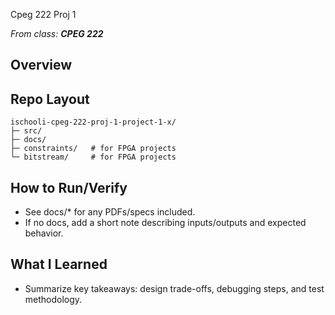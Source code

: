 Cpeg 222 Proj 1 

_From class: **CPEG 222**_

## Overview

## Repo Layout
```
ischooli-cpeg-222-proj-1-project-1-x/
├─ src/
├─ docs/
├─ constraints/   # for FPGA projects
└─ bitstream/     # for FPGA projects
```

## How to Run/Verify
- See docs/* for any PDFs/specs included.
- If no docs, add a short note describing inputs/outputs and expected behavior.

## What I Learned
- Summarize key takeaways: design trade-offs, debugging steps, and test methodology.
